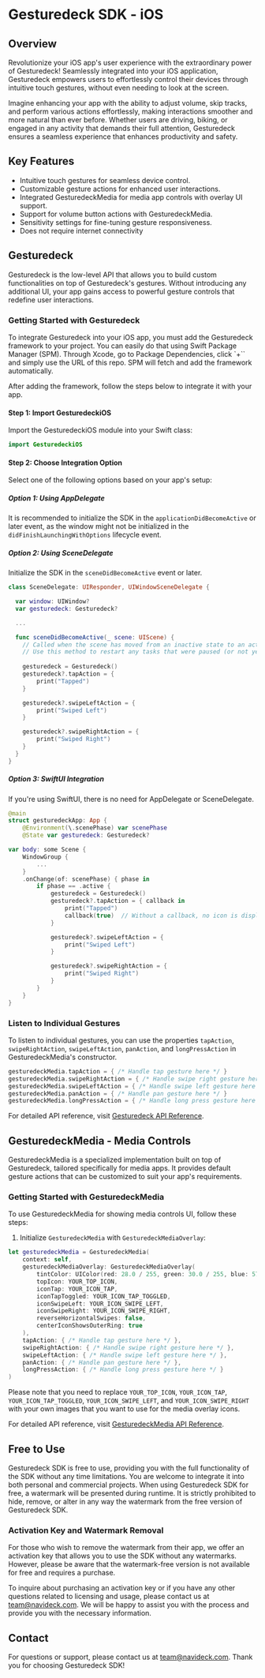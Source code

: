 # Gesturedeck SDK - iOS

## Overview

Revolutionize your iOS app's user experience with the extraordinary power of Gesturedeck! Seamlessly integrated into your iOS application, Gesturedeck empowers users to effortlessly control their devices through intuitive touch gestures, without even needing to look at the screen.

Imagine enhancing your app with the ability to adjust volume, skip tracks, and perform various actions effortlessly, making interactions smoother and more natural than ever before. Whether users are driving, biking, or engaged in any activity that demands their full attention, Gesturedeck ensures a seamless experience that enhances productivity and safety.

## Key Features

- Intuitive touch gestures for seamless device control.
- Customizable gesture actions for enhanced user interactions.
- Integrated GesturedeckMedia for media app controls with overlay UI support.
- Support for volume button actions with GesturedeckMedia.
- Sensitivity settings for fine-tuning gesture responsiveness.
- Does not require internet connectivity

## Gesturedeck

Gesturedeck is the low-level API that allows you to build custom functionalities on top of Gesturedeck's gestures. Without introducing any additional UI, your app gains access to powerful gesture controls that redefine user interactions.

### Getting Started with Gesturedeck

To integrate Gesturedeck into your iOS app, you must add the Gesturedeck framework to your project. You can easily do that using Swift Package Manager (SPM). Through Xcode, go to Package Dependencies, click `+`` and simply use the URL of this repo. SPM will fetch and add the framework automatically. 

After adding the framework, follow the steps below to integrate it with your app.

#### Step 1: Import GesturedeckiOS

Import the GesturedeckiOS module into your Swift class:

```swift
import GesturedeckiOS
```

#### Step 2: Choose Integration Option

Select one of the following options based on your app's setup:

##### Option 1: Using AppDelegate

It is recommended to initialize the SDK in the `applicationDidBecomeActive` or later event, as the window might not be initialized in the `didFinishLaunchingWithOptions` lifecycle event.

##### Option 2: Using SceneDelegate

Initialize the SDK in the `sceneDidBecomeActive` event or later.

```swift
class SceneDelegate: UIResponder, UIWindowSceneDelegate {

  var window: UIWindow?
  var gesturedeck: Gesturedeck?

  ...

  func sceneDidBecomeActive(_ scene: UIScene) {
    // Called when the scene has moved from an inactive state to an active state.
    // Use this method to restart any tasks that were paused (or not yet started) when the scene was inactive.
    
    gesturedeck = Gesturedeck()
    gesturedeck?.tapAction = {
        print("Tapped")
    }

    gesturedeck?.swipeLeftAction = {
        print("Swiped Left")
    }

    gesturedeck?.swipeRightAction = {
        print("Swiped Right")
    }
  }
}
```

##### Option 3: SwiftUI Integration

If you're using SwiftUI, there is no need for AppDelegate or SceneDelegate.

```swift
@main
struct gesturedeckApp: App {
    @Environment(\.scenePhase) var scenePhase
    @State var gesturedeck: Gesturedeck?
```

```swift
var body: some Scene {
    WindowGroup {
        ...
    }
    .onChange(of: scenePhase) { phase in
        if phase == .active {
            gesturedeck = Gesturedeck()
            gesturedeck?.tapAction = { callback in
                print("Tapped")
                callback(true)  // Without a callback, no icon is displayed
            }

            gesturedeck?.swipeLeftAction = {
                print("Swiped Left")
            }

            gesturedeck?.swipeRightAction = {
                print("Swiped Right")
            }
        }
    }
}
```

### Listen to Individual Gestures

To listen to individual gestures, you can use the properties `tapAction`, `swipeRightAction`, `swipeLeftAction`, `panAction`, and `longPressAction` in GesturedeckMedia's constructor.

```swift
gesturedeckMedia.tapAction = { /* Handle tap gesture here */ }
gesturedeckMedia.swipeRightAction = { /* Handle swipe right gesture here */ }
gesturedeckMedia.swipeLeftAction = { /* Handle swipe left gesture here */ }
gesturedeckMedia.panAction = { /* Handle pan gesture here */ }
gesturedeckMedia.longPressAction = { /* Handle long press gesture here */ }
```

For detailed API reference, visit [Gesturedeck API Reference](https://navideck.github.io/Gesturedeck-iOS/documentation/gesturedeckios/gesturedeck/).

## GesturedeckMedia - Media Controls

GesturedeckMedia is a specialized implementation built on top of Gesturedeck, tailored specifically for media apps. It provides default gesture actions that can be customized to suit your app's requirements.

### Getting Started with GesturedeckMedia

To use GesturedeckMedia for showing media controls UI, follow these steps:

1. Initialize `GesturedeckMedia` with `GesturedeckMediaOverlay`:

```swift
let gesturedeckMedia = GesturedeckMedia(
    context: self,
    gesturedeckMediaOverlay: GesturedeckMediaOverlay(
        tintColor: UIColor(red: 28.0 / 255, green: 30.0 / 255, blue: 57.0 / 255, alpha: 0.9),
        topIcon: YOUR_TOP_ICON,
        iconTap: YOUR_ICON_TAP,
        iconTapToggled: YOUR_ICON_TAP_TOGGLED,
        iconSwipeLeft: YOUR_ICON_SWIPE_LEFT,
        iconSwipeRight: YOUR_ICON_SWIPE_RIGHT,
        reverseHorizontalSwipes: false,
        centerIconShowsOuterRing: true
    ),
    tapAction: { /* Handle tap gesture here */ },
    swipeRightAction: { /* Handle swipe right gesture here */ },
    swipeLeftAction: { /* Handle swipe left gesture here */ },
    panAction: { /* Handle pan gesture here */ },
    longPressAction: { /* Handle long press gesture here */ }
)
```

Please note that you need to replace `YOUR_TOP_ICON`, `YOUR_ICON_TAP`, `YOUR_ICON_TAP_TOGGLED`, `YOUR_ICON_SWIPE_LEFT`, and `YOUR_ICON_SWIPE_RIGHT` with your own images that you want to use for the media overlay icons.

For detailed API reference, visit [GesturedeckMedia API Reference](https://navideck.github.io/Gesturedeck-iOS/documentation/gesturedeckios/gesturedeckmedia/).

## Free to Use
Gesturedeck SDK is free to use, providing you with the full functionality of the SDK without any time limitations. You are welcome to integrate it into both personal and commercial projects. When using Gesturedeck SDK for free, a watermark will be presented during runtime. It is strictly prohibited  to hide, remove, or alter in any way the watermark from the free version of Gesturedeck SDK.

### Activation Key and Watermark Removal
For those who wish to remove the watermark from their app, we offer an activation key that allows you to use the SDK without any watermarks. However, please be aware that the watermark-free version is not available for free and requires a purchase.

To inquire about purchasing an activation key or if you have any other questions related to licensing and usage, please contact us at team@navideck.com. We will be happy to assist you with the process and provide you with the necessary information.

## Contact

For questions or support, please contact us at team@navideck.com. Thank you for choosing Gesturedeck SDK!
